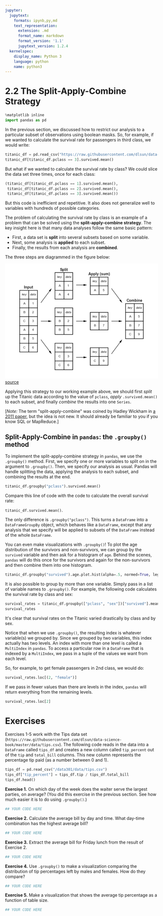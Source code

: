 ```yaml
---
jupyter:
  jupytext:
    formats: ipynb,py,md
    text_representation:
      extension: .md
      format_name: markdown
      format_version: '1.1'
      jupytext_version: 1.2.4
  kernelspec:
    display_name: Python 3
    language: python
    name: python3
---
```


# 2.2 The Split-Apply-Combine Strategy

```python
%matplotlib inline
import pandas as pd
```

In the previous section, we discussed how to restrict our analysis to a particular subset of observations using boolean masks. So, for example, if we wanted to calculate the survival rate for passengers in third class, we would write:

```python
titanic_df = pd.read_csv("https://raw.githubusercontent.com/dlsun/data-science-book/master/data/titanic.csv")
titanic_df[titanic_df.pclass == 3].survived.mean()
```

But what if we wanted to calculate the survival rate by class? We could slice the data set three times, once for each class:

```python
(titanic_df[titanic_df.pclass == 1].survived.mean(), 
 titanic_df[titanic_df.pclass == 2].survived.mean(), 
 titanic_df[titanic_df.pclass == 3].survived.mean())
```

But this code is inefficient and repetitive. It also does not generalize well to variables with hundreds of possible categories. 


The problem of calculating the survival rate by class is an example of a problem that can be solved using the **split-apply-combine strategy**. The key insight here is that many data analyses follow the same basic pattern:

- First, a data set is **split** into several subsets based on some variable.
- Next, some analysis is **applied** to each subset.
- Finally, the results from each analysis are **combined**.

The three steps are diagrammed in the figure below:

![](split_apply_combine.png) [source](https://github.com/jakevdp/PythonDataScienceHandbook/blob/master/notebooks/03.08-Aggregation-and-Grouping.ipynb)

Applying this strategy to our working example above, we should first _split_ up the Titanic data according to the value of `pclass`, _apply_ `.survived.mean()` to each subset, and finally _combine_ the results into one `Series`.

[_Note:_ The term "split-apply-combine" was coined by Hadley Wickham in [a 2011 paper](https://www.jstatsoft.org/article/view/v040i01), but the idea is not new. It should already be familiar to you if you know SQL or MapReduce.]


## Split-Apply-Combine in `pandas`: the `.groupby()` method

To implement the split-apply-combine strategy in `pandas`, we use the `.groupby()` method. First, we specify one or more variables to split on in the argument to `.groupby()`. Then, we specify our analysis as usual. Pandas will handle splitting the data, applying the analysis to each subset, and combining the results at the end.

```python
titanic_df.groupby("pclass").survived.mean()
```

Compare this line of code with the code to calculate the overall survival rate:

`titanic_df.survived.mean()`.

The only difference is `.groupby("pclass")`. This turns a `DataFrame` into a `DataFrameGroupBy` object, which behaves like a `DataFrame`, except that any analysis that we specify will be applied to subsets of the `DataFrame` instead of the whole `DataFrame`.


You can even make visualizations with `.groupby()`! To plot the age distribution of the survivors and non-survivors, we can group by the `survived` variable and then ask for a histogram of `age`. Behind the scenes, `pandas` will do this once for the survivors and again for the non-survivors and then combine them into one histogram.

```python
titanic_df.groupby("survived").age.plot.hist(alpha=.5, normed=True, legend=True)
```

It is also possible to group by more than one variable. Simply pass in a list of variable names to `.groupby()`. For example, the following code calculates the survival rate by class and sex:

```python
survival_rates = titanic_df.groupby(["pclass", "sex"])["survived"].mean()
survival_rates
```

It's clear that survival rates on the Titanic varied drastically by class and by sex.

Notice that when we use `.groupby()`, the resulting index is whatever variable(s) we grouped by. Since we grouped by two variables, this index actually has two levels. An index with more than one level is called a `MultiIndex` in `pandas`. To access a particular row in a `DataFrame` that is indexed by a `MultiIndex`, we pass in a tuple of the values we want from each level.

So, for example, to get female passengers in 2nd class, we would do:

```python
survival_rates.loc[(2, "female")]
```

If we pass in fewer values than there are levels in the index, `pandas` will return everything from the remaining levels.

```python
survival_rates.loc[2]
```

# Exercises

Exercises 1-5 work with the Tips data set (`https://raw.githubusercontent.com/dlsun/data-science-book/master/data/tips.csv`). The following code reads in the data into a `DataFrame` called `tips_df` and creates a new column called `tip_percent` out of the `tip` and `total_bill` columns. This new column represents the percentage tip paid (as a number between 0 and 1).

```python
tips_df = pd.read_csv("/data301/data/tips.csv")
tips_df["tip_percent"] = tips_df.tip / tips_df.total_bill
tips_df.head()
```

**Exercise 1.** On which day of the week does the waiter serve the largest parties, on average? (You did this exercise in the previous section. See how much easier it is to do using `.groupby()`.)

```python
## YOUR CODE HERE
```

**Exercise 2.** Calculate the average bill by day and time. What day-time combination has the highest average bill?

```python
## YOUR CODE HERE
```

**Exercise 3.** Extract the average bill for Friday lunch from the result of Exercise 2.

```python
## YOUR CODE HERE
```

**Exercise 4.** Use `.groupby()` to make a visualization comparing the distribution of tip percentages left by males and females. How do they compare?

```python
## YOUR CODE HERE
```

**Exercise 5.** Make a visualization that shows the average tip percentage as a function of table size.

```python
## YOUR CODE HERE
```

```python

```
